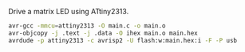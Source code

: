 Drive a matrix LED using ATtiny2313.

```bash
avr-gcc -mmcu=attiny2313 -O main.c -o main.o
avr-objcopy -j .text -j .data -O ihex main.o main.hex
avrdude -p attiny2313 -c avrisp2 -U flash:w:main.hex:i -F -P usb
```
